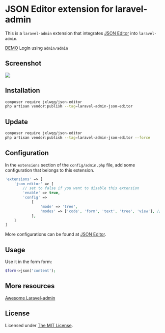 # JSON Editor extension for laravel-admin

This is a `laravel-admin` extension that integrates [JSON Editor](https://github.com/josdejong/jsoneditor) into `laravel-admin`.

[DEMO](http://demo.laravel-admin.org/editors/json) Login using `admin/admin`

## Screenshot

<img src="https://user-images.githubusercontent.com/2421068/45437866-4d478200-b6e8-11e8-930b-7665ad407096.png">

## Installation

```bash
composer require jxlwqq/json-editor
php artisan vendor:publish --tag=laravel-admin-json-editor
```

## Update
```bash
composer require jxlwqq/json-editor
php artisan vendor:publish --tag=laravel-admin-json-editor --force
```

## Configuration

In the `extensions` section of the `config/admin.php` file, add some configuration that belongs to this extension.
```php
'extensions' => [
    'json-editor' => [
        // set to false if you want to disable this extension
        'enable' => true,
        'config' =>
            [
                'mode' => 'tree',
                'modes' => ['code', 'form', 'text', 'tree', 'view'], // allowed modes
            ],
    ]
]
```

More configurations can be found at [JSON Editor](https://github.com/josdejong/jsoneditor).

## Usage

Use it in the form form:
```php
$form->json('content');
```

## More resources

[Awesome Laravel-admin](https://github.com/jxlwqq/awesome-laravel-admin)

## License

Licensed under [The MIT License](LICENSE).
